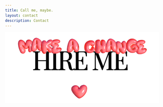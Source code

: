 ```yaml
---
title: Call me, maybe. 
layout: contact
description: Contact
---
```


![hire me](/images/hire_me.png)